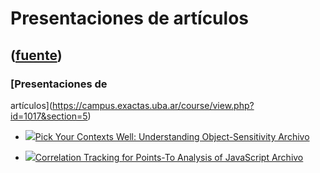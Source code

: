 # Presentaciones de artículos
([fuente](https://campus.exactas.uba.ar/course/view.php?id=1017&section=5))
---
### [Presentaciones de
artículos](https://campus.exactas.uba.ar/course/view.php?id=1017&section=5)

  - [![ ](https://campus.exactas.uba.ar/theme/image.php/aardvark/core/1524598950/f/pdf-24)Pick Your Contexts Well: Understanding Object-Sensitivity Archivo](https://campus.exactas.uba.ar/mod/resource/view.php?id=52588)

  - [![ ](https://campus.exactas.uba.ar/theme/image.php/aardvark/core/1524598950/f/pdf-24)Correlation Tracking for Points-To Analysis of JavaScript Archivo](https://campus.exactas.uba.ar/mod/resource/view.php?id=52589)

